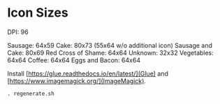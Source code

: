 # Icon Sizes

DPI: 96

Sausage: 64x59
Cake: 80x73 (55x64 w/o additional icon)
Sausage and Cake: 80x69
Red Cross of Shame: 64x64
Unknown: 32x32
Vegetables: 64x64
Coffee: 64x64
Eggs and Bacon: 64x64

Install [https://glue.readthedocs.io/en/latest/](Glue) and [https://www.imagemagick.org/](ImageMagick).

```
. regenerate.sh
```
